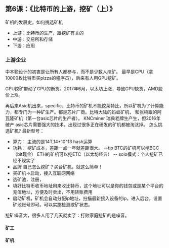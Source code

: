 ## 第6课：《比特币的上游，挖矿（上）》
矿机的发展史，如何挑选矿机
- 上游：比特币的生产，跟挖矿有关的
- 中游：交易所和存储
- 下游：应用

### 上游企业

中本聪设计的初衷是让所有人都参与，而不是少数人挖矿。 最早是CPU（拿10000枚比特币买pizza的程序员），后来有人用GPU挖矿。

GPU挖矿带动了GPU的断货。2017年6月，以太坊上涨，导致GPU缺货，AMD股价上涨。

再后来Asic机出来，specific，比特币的矿机不能挖莱特比，所以矿机为了计算能力，都专门为一种矿生产。都是芯片厂商。比特大陆的蚂蚁矿机，
和张楠跟的阿瓦隆矿机（第一台asic芯片的生产者）。
KNCminer 瑞典老牌生产生，但2016年破产
asic芯片需要强大的技术，出现过很多正在研发的矿机都被淘汰掉。
怎么挑选矿机?
最新型号： 
- 算力： 主流的是14T,14*10^13 hash运算
- 功耗： 挖矿成本，差距一点一年就差距很大。
  --tip BTC的矿机可以挖BCC（bit现金） ETH的矿机可以挖ETC（以太坊经典）
  -- solo模式：个人挖矿已经不现实了
- 品牌
自己怎么挖矿？买台矿机，就这么简单！
- 买矿机->启动，接入互联网网络
- 选矿池，注册，
- 填好比特币收币地址用来收比特币，这个地址可以是你的钱包或是某个平台的充值地址，方便及时卖出，不用转账费用
 - 启动矿机，矿机会自动分配ip地址，扫描最新接入设备的ip，进入后台，设置矿池账号即可。可以实施检测挖矿状态。

挖矿噪音大，很多人用了几天就卖了：打败家庭挖矿的是噪音。
 

#### 矿工
#### 矿机

